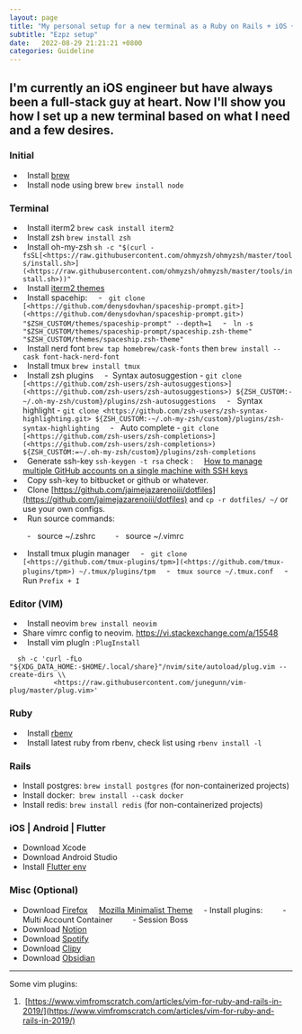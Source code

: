 ```yaml
---
layout: page
title: "My personal setup for a new terminal as a Ruby on Rails + iOS + Flutter Engineer"
subtitle: "Ezpz setup"
date:   2022-08-29 21:21:21 +0800
categories: Guideline
---
```


I'm currently an iOS engineer but have always been a full-stack guy at heart. Now I'll show you how I set up a new terminal based on what I need and a few desires.
---
### Initial
-   Install [brew](https://brew.sh/)
-   Install node using brew `brew install node`

### Terminal
-   Install iterm2 `brew cask install iterm2`
-   Install zsh `brew install zsh`
-   Install oh-my-zsh 
```sh -c "$(curl -fsSL[<https://raw.githubusercontent.com/ohmyzsh/ohmyzsh/master/tools/install.sh>](<https://raw.githubusercontent.com/ohmyzsh/ohmyzsh/master/tools/install.sh>))"```
-   Install [iterm2 themes](https://github.com/mbadolato/iTerm2-Color-Schemes)
-   Install spacehip:
    -   `git clone [<https://github.com/denysdovhan/spaceship-prompt.git>](<https://github.com/denysdovhan/spaceship-prompt.git>) "$ZSH_CUSTOM/themes/spaceship-prompt" --depth=1`
    -   `ln -s "$ZSH_CUSTOM/themes/spaceship-prompt/spaceship.zsh-theme" "$ZSH_CUSTOM/themes/spaceship.zsh-theme"`
-   Install nerd font `brew tap homebrew/cask-fonts` then `brew install --cask font-hack-nerd-font`
-   Install tmux `brew install tmux`
-   Install zsh plugins
    -  Syntax autosuggestion - `git clone [<https://github.com/zsh-users/zsh-autosuggestions>](<https://github.com/zsh-users/zsh-autosuggestions>) ${ZSH_CUSTOM:-~/.oh-my-zsh/custom}/plugins/zsh-autosuggestions`
    -   Syntax highlight - `git clone <https://github.com/zsh-users/zsh-syntax-highlighting.git> ${ZSH_CUSTOM:-~/.oh-my-zsh/custom}/plugins/zsh-syntax-highlighting`
    -   Auto complete - `git clone [<https://github.com/zsh-users/zsh-completions>](<https://github.com/zsh-users/zsh-completions>) ${ZSH_CUSTOM:=~/.oh-my-zsh/custom}/plugins/zsh-completions`
-   Generate ssh-key `ssh-keygen -t rsa` check :
    [How to manage multiple GitHub accounts on a single machine with SSH keys](https://www.freecodecamp.org/news/manage-multiple-github-accounts-the-ssh-way-2dadc30ccaca/)
-   Copy ssh-key to bitbucket or github or whatever.
-   Clone [](https://github.com/jaimejazarenoiii/dotfiles)[https://github.com/jaimejazarenoiii/dotfiles](https://github.com/jaimejazarenoiii/dotfiles) and `cp -r dotfiles/ ~/` or use your own configs.
-   Run source commands:

        -   source ~/.zshrc
        -   source ~/.vimrc

-   Install tmux plugin manager
    -   `git clone [<https://github.com/tmux-plugins/tpm>](<https://github.com/tmux-plugins/tpm>) ~/.tmux/plugins/tpm`
    -   `tmux source ~/.tmux.conf`
    -   Run `Prefix + I`

### Editor (VIM)
-   Install neovim `brew install neovim`
- Share vimrc config to neovim. https://vi.stackexchange.com/a/15548
-   Install vim plugIn `:PlugInstall`
```
  sh -c 'curl -fLo "${XDG_DATA_HOME:-$HOME/.local/share}"/nvim/site/autoload/plug.vim --create-dirs \\
           <https://raw.githubusercontent.com/junegunn/vim-plug/master/plug.vim>'
```

### Ruby
-   Install [rbenv](https://github.com/rbenv/rbenv)
-   Install latest ruby from rbenv, check list using `rbenv install -l`

### Rails
- Install postgres: `brew install postgres` (for non-containerized projects) 
- Install docker:  `brew install --cask docker`
- Install redis: `brew install redis` (for non-containerized projects)

### iOS | Android | Flutter
- Download Xcode
- Download Android Studio
- Install [Flutter env](https://docs.flutter.dev/get-started/install/macos)

### Misc (Optional)
- Download [Firefox](https://www.mozilla.org/en-US/firefox/new/)
    [Mozilla Minimalist Theme](https://www.notion.so/Mozilla-Minimalist-Theme-9e495ec54b4d4d6f892d59604e0a61d5)
    - Install plugins:
        - Multi Account Container
        - Session Boss
- Download [Notion](https://www.notion.so/desktop)
- Download [Spotify](https://www.spotify.com/download/mac/)
- Download [Clipy](https://clipy-app.com/)
- Download [Obsidian](https://obsidian.md/download)

---

Some vim plugins: 
1.  [](https://www.vimfromscratch.com/articles/vim-for-ruby-and-rails-in-2019/)[https://www.vimfromscratch.com/articles/vim-for-ruby-and-rails-in-2019/](https://www.vimfromscratch.com/articles/vim-for-ruby-and-rails-in-2019/)